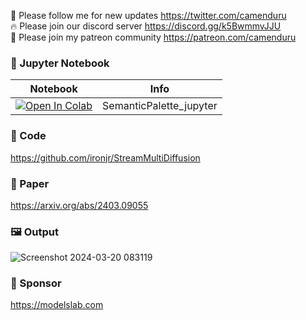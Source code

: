 🐣 Please follow me for new updates https://twitter.com/camenduru <br />
🔥 Please join our discord server https://discord.gg/k5BwmmvJJU <br />
🥳 Please join my patreon community https://patreon.com/camenduru <br />

### 🍊 Jupyter Notebook

| Notebook | Info
| --- | --- |
[![Open In Colab](https://colab.research.google.com/assets/colab-badge.svg)](https://colab.research.google.com/github/camenduru/SemanticPalette-jupyter/blob/main/SemanticPalette_jupyter.ipynb) | SemanticPalette_jupyter

### 🧬 Code
https://github.com/ironjr/StreamMultiDiffusion

### 📄 Paper
https://arxiv.org/abs/2403.09055

### 🖼 Output
![Screenshot 2024-03-20 083119](https://github.com/camenduru/SemanticPalette-jupyter/assets/54370274/2dd5eea8-0723-4534-90e8-eb83aa770716)

### 🏢 Sponsor
https://modelslab.com
